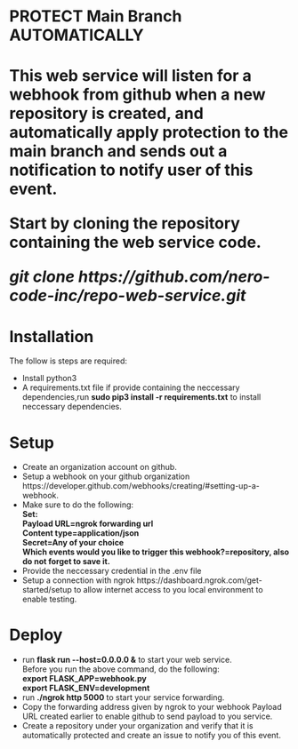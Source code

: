 <h1>PROTECT Main Branch AUTOMATICALLY<h1>
  
This web service will listen for a webhook from github when a new repository is created, and automatically apply protection to the main branch and sends out a notification to notify user of this event.

<p>Start by cloning the repository containing the web service code.</p>
<p><b><i>git clone https://github.com/nero-code-inc/repo-web-service.git</i></b></p>

<h1>Installation</h1>
<p>The follow is steps are required: </p>
<ul>
  <li>Install python3</li>
  <li>A requirements.txt file if provide containing the neccessary dependencies,run <b>sudo pip3 install -r requirements.txt</b> to install neccessary dependencies.</li>
</ul>

<h1>Setup</h1>
<ul>
  <li>Create an organization account on github.</li>
  <li>Setup a webhook on your github organization https://developer.github.com/webhooks/creating/#setting-up-a-webhook.</li>
  <li>Make sure to do the following:<br>
    <b>Set:<br>
    Payload URL=ngrok forwarding url<br>
    Content type=application/json<br>
    Secret=Any of your choice<br>
    Which events would you like to trigger this webhook?=repository, also do not forget to save it.</b></li>
  <li>Provide the neccessary credential in the .env file</li>
  <li>Setup a connection with ngrok https://dashboard.ngrok.com/get-started/setup to allow internet access to you local environment to enable testing.</li>
</ul>

<h1>Deploy</h1>
<ul>
  <li>run <b>flask run --host=0.0.0.0 &</b> to start your web service.<br>
  Before you run the above command, do the following:<br>
    <b>export FLASK_APP=webhook.py<br>
      export FLASK_ENV=development</b>
  </li>
  <li>run <b>./ngrok http 5000</b> to start your service forwarding.</li>
  <li>Copy the forwarding address given by ngrok to your webhook Payload URL created earlier to enable github to send payload to you service.</li>
  <li>Create a repository under your organization and verify that it is automatically protected and create an issue to notify you of this event.</li>
